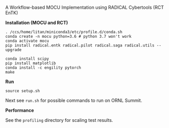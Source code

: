 A Workflow-based MOCU Implementation using RADICAL Cybertools (RCT EnTK)

**Installation (MOCU and RCT)**

```
. /ccs/home/litan/miniconda3/etc/profile.d/conda.sh
conda create -n mocu python=3.6 # python 3.7 won't work
conda activate mocu
pip install radical.entk radical.pilot radical.saga radical.utils --upgrade

conda install scipy
pip install matplotlib
conda install -c engility pytorch
make
```

**Run**

```
source setup.sh
```

Next see `run.sh` for possible commands to run on ORNL Summit.

**Performance**

See the `profiling` directory for scaling test results.

